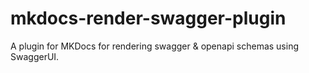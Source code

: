 # mkdocs-render-swagger-plugin
A plugin for MKDocs for rendering swagger &amp; openapi schemas using SwaggerUI.
